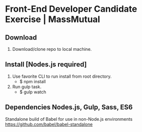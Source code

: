 # Front-End Developer Candidate Exercise | MassMutual

## Download
1. Download/clone repo to local machine.

## Install [Nodes.js required]
1. Use favorite CLI to run install from root directory.
   * $ npm install
2. Run gulp task.
   * $ gulp watch

## Dependencies Nodes.js, Gulp, Sass, ES6
Standalone build of Babel for use in non-Node.js environments https://github.com/babel/babel-standalone